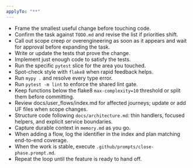 ```yaml
---
applyTo: "**"
---
```

- Frame the smallest useful change before touching code.
- Confirm the task against `TODO.md` and revise the list if priorities shift.
- Call out scope creep or overengineering as soon as it appears and wait for approval before expanding the task.
- Write or update the tests that prove the change.
- Implement just enough code to satisfy the tests.
- Run the specific `pytest` slice for the area you touched.
- Spot-check style with `flake8` when rapid feedback helps.
- Run `mypy .` and resolve every type error.
- Run `pytest -m lint` to enforce the shared lint gate.
- Keep functions below the flake8 `max-complexity=10` threshold or split them before committing.
- Review docs/user_flows/index.md for affected journeys; update or add UF files when scope changes.
- Structure code following `docs/architecture.md`: thin handlers, focused helpers, and explicit service boundaries.
- Capture durable context in `memory.md` as you go.
- When adding a flow, log the identifier in the index and plan matching end-to-end coverage.
- When the work is stable, execute `.github/prompts/close-phase.prompt.md`.
- Repeat the loop until the feature is ready to hand off.

